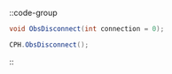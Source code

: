 ::code-group
  ```csharp [Method]
  void ObsDisconnect(int connection = 0);
  ```
  ```csharp [Example]
  CPH.ObsDisconnect();
  ```
::